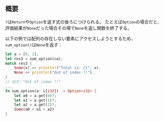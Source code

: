 ## 概要
`?`は`Return`や`Option`を返す式の後ろにつけられる。
たとえば`Option`の場合だと、評価結果が`None`だった場合その場で`None`を返し関数を終了する。

以下の例では配列の存在しない要素にアクセスしようとするため、`sum_option()`は`None`を返す：
```rust
let a = [0, 1];
let res3 = sum_option(&a);
match res3 {
    Some(x) => println!("Total is: {}", x),
    None => println!("Out of index !!"),
}
// 出力："Out of index !!"
...
fn sum_option(a: &[i32]) -> Option<i32> {
    let a0 = a.get(0)?;
    let a1 = a.get(1)?;
    let a2 = a.get(2)?;
    Some(a0 + a1 + a2)
}
```